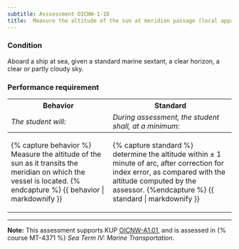 ```yaml
---
subtitle: Asssessment OICNW-1-1D
title:  Measure the altitude of the sun at meridian passage (local apparent noon)
---
```




### Condition

Aboard a ship at sea, given a standard marine sextant, a clear horizon, a clear or partly cloudy sky.

### Performance requirement 

<table width='100%' class='Guidelines'>
 <thead>
 <tr>
     <th class='thirty'>Behavior</th>
     <th class='seventy'>Standard</th>
 </tr>
 <tr>
     <td><em>The student will:</em></td>
     <td><em>During assessment, the student shall, at a minimum:</em></td>
 </tr>
 </thead>
 <tbody>
 

<tr><td>

{% capture behavior %}
Measure the altitude of the sun as it transits the meridian on which the vessel is located.
{% endcapture %}
{{ behavior | markdownify }}

</td><td>

{% capture standard %}
determine the altitude  within ± 1 minute of arc, after correction for index error, as compared with the altitude computed by the assessor.
{%endcapture %}
{{ standard | markdownify }}

</td></tr>



 </tbody>
 </table>



*****

**Note:** This assessment supports KUP [OICNW-A1.01]({{site.baseurl}}/tables/21.html#OICNW-A1.01), and is assessed in  {% course  MT-4371 %}  *Sea Term IV: Marine Transportation*. 

